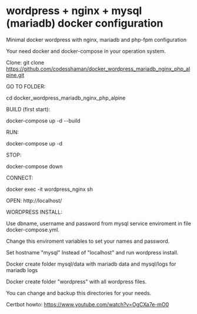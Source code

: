 # wordpress + nginx + mysql (mariadb) docker configuration
Minimal docker wordpress with nginx, mariadb and php-fpm configuration

Your need docker and docker-compose in your operation system.

Clone: git clone https://github.com/codesshaman/docker_wordpress_mariadb_nginx_php_alpine.git

GO TO FOLDER:

cd docker_wordpress_mariadb_nginx_php_alpine

BUILD (first start):

docker-compose up -d --build

RUN:

docker-compose up -d

STOP:

docker-compose down

CONNECT:

docker exec -it wordpress_nginx sh

OPEN:
http://localhost/

WORDPRESS INSTALL:

Use dbname, username and password from mysql service enviroment in file docker-compose.yml.

Change this enviroment variables to set your names and password.

Set hostname "mysql" Instead of "localhost" and run wordpress install.

Docker create folder mysql/data with mariadb data and mysql/logs for mariadb logs

Docker create folder "wordpress" with all wordpress files.

You can change and backup this directories for your needs.

Certbot howto: https://www.youtube.com/watch?v=OgCXa7e-mO0
